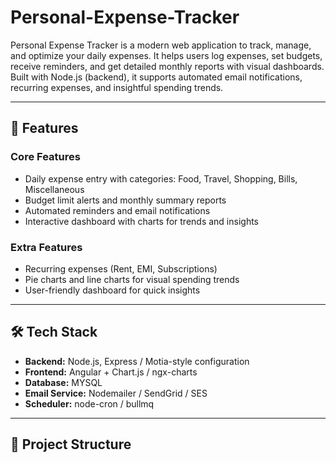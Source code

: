 # Personal-Expense-Tracker
Personal Expense Tracker is a modern web application to track, manage, and optimize your daily expenses. It helps users log expenses, set budgets, receive reminders, and get detailed monthly reports with visual dashboards. Built with Node.js (backend), it supports automated email notifications, recurring expenses, and insightful spending trends.

---

## 🚀 Features

### Core Features
- Daily expense entry with categories: Food, Travel, Shopping, Bills, Miscellaneous
- Budget limit alerts and monthly summary reports
- Automated reminders and email notifications
- Interactive dashboard with charts for trends and insights

### Extra Features
- Recurring expenses (Rent, EMI, Subscriptions)
- Pie charts and line charts for visual spending trends
- User-friendly dashboard for quick insights

---

## 🛠 Tech Stack
- **Backend:** Node.js, Express / Motia-style configuration
- **Frontend:** Angular + Chart.js / ngx-charts
- **Database:** MYSQL
- **Email Service:** Nodemailer / SendGrid / SES
- **Scheduler:** node-cron / bullmq

---

## 📂 Project Structure
